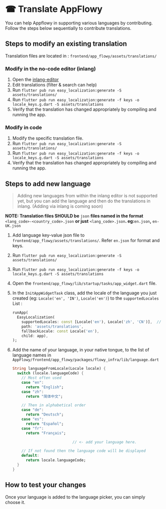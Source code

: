 # ☎ Translate AppFlowy

You can help Appflowy in supporting various languages by contributing. Follow the steps below sequentially to contribute translations.

## Steps to modify an existing translation

Translation files are located in : `frontend/app_flowy/assets/translations/`

### Modify in the no-code editor (inlang)

1. Open the [inlang-editor](https://inlang.com/editor/github.com/AppFlowy-IO/AppFlowy)
2. Edit translations (filter & search can help)
4. Run `flutter pub run easy_localization:generate -S assets/translations/`
5. Run `flutter pub run easy_localization:generate -f keys -o locale_keys.g.dart -S assets/translations`
6. Verify that the translation has changed appropriately by compiling and running the app.

### Modify in code

1. Modify the specific translation file.
2. Run `flutter pub run easy_localization:generate -S assets/translations/`
3. Run `flutter pub run easy_localization:generate -f keys -o locale_keys.g.dart -S assets/translations`
4. Verify that the translation has changed appropriately by compiling and running the app.

## Steps to add new language

> Adding new languages from within the inlang editor is not supported yet, but you can add the language and then do the translations in inlang. (Adding via inlang is coming soon)

**NOTE: Translation files SHOULD be** `json` **files named in the format** `<lang_code>-<country_code>.json` **or just** `<lang_code>.json`**. eg:**`en.json`**,** `en-UK.json`

1. Add language key-value json file to `frontend/app_flowy/assets/translations/`. Refer `en.json` for format and keys.
2. Run `flutter pub run easy_localization:generate -S assets/translations/`
3. Run `flutter pub run easy_localization:generate -f keys -o locale_keys.g.dart -S assets/translations`
4. Open the `frontend/app_flowy/lib/startup/tasks/app_widget.dart` file.
5. In the `InitAppWidgetTask` class, add the locale of the language you just created (eg: `Locale('en', 'IN')`, `Locale('en')`) to the `supportedLocales` List :

    ```dart
    runApp(
      EasyLocalization(
        supportedLocales: const [Locale('en'), Locale('zh', 'CN')],  // <---- Add locale to this list
        path: 'assets/translations',
        fallbackLocale: const Locale('en'),
        child: app),
    );    
    ```
6. Add the name of your language, in your native tongue, to the list of language names in `AppFlowy/frontend/app_flowy/packages/flowy_infra/lib/language.dart`
    ```dart
    String languageFromLocale(Locale locale) {
      switch (locale.languageCode) {
        // Most often used
        case "en":
          return "English";
        case "zh":
          return "简体中文";

        // Then in alphabetical order
        case "de":
          return "Deutsch";
        case "es":
          return "Español";
        case "fr":
          return "Français";

                               // <- add your language here.

        // If not found then the language code will be displayed
        default:
          return locale.languageCode;
      }
    }
    ```


## How to test your changes

Once your language is added to the language picker, you can simply choose it.
